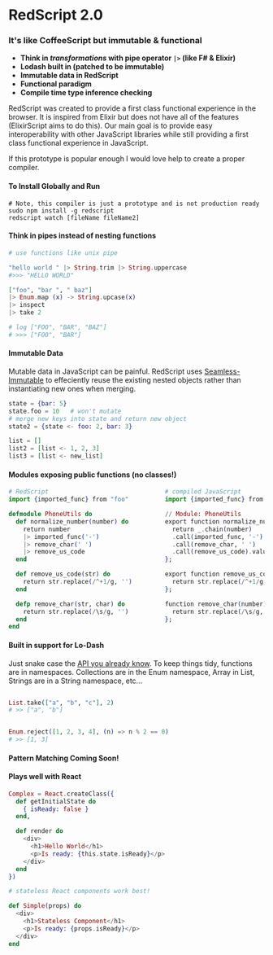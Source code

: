# RedScript 2.0
### It's like CoffeeScript but immutable & functional

* **Think in *transformations* with pipe operator `|>` (like F# & Elixir)**
* **Lodash built in (patched to be immutable)**
* **Immutable data in RedScript**
* **Functional paradigm**
* **Compile time type inference checking**


RedScript was created to provide a first class functional experience in the browser. It is inspired from Elixir but does not have all of the features (ElixirScript aims to do this). Our main goal is to provide easy interoperability with other JavaScript libraries while still providing a first class functional experience in JavaScript.

If this prototype is popular enough I would love help to create a proper compiler.


#### To Install Globally and Run

```
# Note, this compiler is just a prototype and is not production ready
sudo npm install -g redscript
redscript watch [fileName fileName2]
```

#### Think in pipes instead of nesting functions

```elixir
# use functions like unix pipe

"hello world " |> String.trim |> String.uppercase
#>>> "HELLO WORLD"

["foo", "bar ", " baz"]
|> Enum.map (x) -> String.upcase(x)
|> inspect
|> take 2

# log ["FOO", "BAR", "BAZ"]
# >>> ["FOO", "BAR"]
```

#### Immutable Data
Mutable data in JavaScript can be painful. RedScript uses [Seamless-Immutable](https://github.com/rtfeldman/seamless-immutable) to effeciently reuse the existing nested objects rather than instantiating new ones when merging.
```elixir
state = {bar: 5}
state.foo = 10   # won't mutate
# merge new keys into state and return new object
state2 = {state <- foo: 2, bar: 3}

list = []
list2 = [list <- 1, 2, 3]
list3 = [list <- new_list]
```

#### Modules exposing public functions (no classes!)

```elixir
# RedScript                                # compiled JavaScript
import {imported_func} from "foo"          import {imported_func} from "foo";

defmodule PhoneUtils do                    // Module: PhoneUtils
  def normalize_number(number) do          export function normalize_number(number) {
    return number                            return _.chain(number)
    |> imported_func('-')                    .call(imported_func, '-')
    |> remove_char(' ')                      .call(remove_char, ' ')
    |> remove_us_code                        .call(remove_us_code).value();
  end                                      };

  def remove_us_code(str) do               export function remove_us_code(number) {
    return str.replace(/^+1/g, '')           return str.replace(/^+1/g, '')
  end                                      };

  defp remove_char(str, char) do           function remove_char(number) {
    return str.replace(/\s/g, '')            return str.replace(/\s/g, '')
  end                                      };
end

```

#### Built in support for Lo-Dash
Just snake case the [API you already know](https://lodash.com/docs). To keep things tidy, functions are in namespaces. Collections are in the Enum namespace, Array in List, Strings are in a String namespace, etc...

```elixir

List.take(["a", "b", "c"], 2)
# >> ["a", "b"]


Enum.reject([1, 2, 3, 4], (n) => n % 2 == 0)
# >> [1, 3]
```

#### Pattern Matching Coming Soon!


#### Plays well with React

```elixir
Complex = React.createClass({
  def getInitialState do
    { isReady: false }
  end,

  def render do
    <div>
      <h1>Hello World</h1>
      <p>Is ready: {this.state.isReady}</p>
    </div>
  end
})

# stateless React components work best!

def Simple(props) do
  <div>
    <h1>Stateless Component</h1>
    <p>Is ready: {props.isReady}</p>
  </div>
end
```
